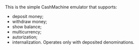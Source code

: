 This is the simple CashMachine emulator that supports:
- deposit money;
- withdraw money;
- show balance;
- multicurrency;
- autorization;
- internalization.
Operates only with deposited denominations.
